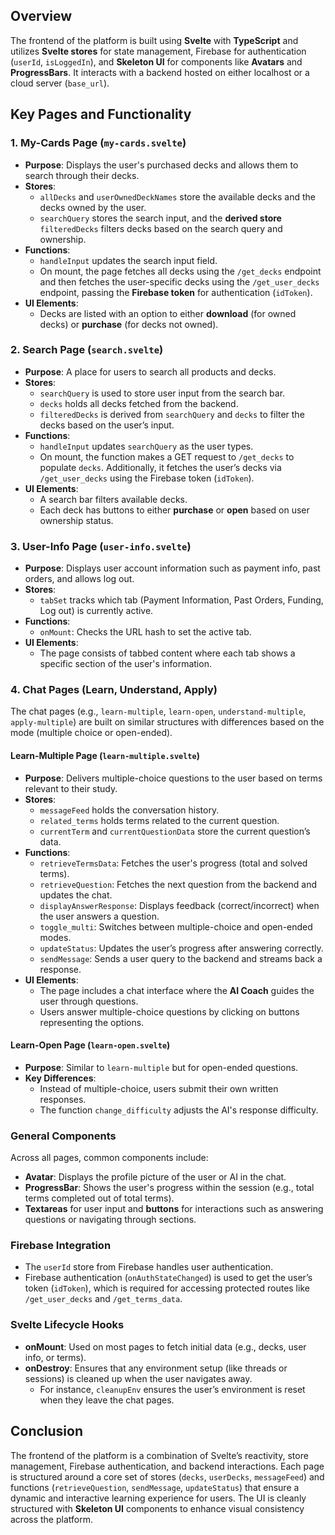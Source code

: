 ## Overview
The frontend of the platform is built using **Svelte** with **TypeScript** and utilizes **Svelte stores** for state management, Firebase for authentication (`userId`, `isLoggedIn`), and **Skeleton UI** for components like **Avatars** and **ProgressBars**. It interacts with a backend hosted on either localhost or a cloud server (`base_url`).

## Key Pages and Functionality

### 1. My-Cards Page (`my-cards.svelte`)
- **Purpose**: Displays the user's purchased decks and allows them to search through their decks.
- **Stores**: 
  - `allDecks` and `userOwnedDeckNames` store the available decks and the decks owned by the user.
  - `searchQuery` stores the search input, and the **derived store** `filteredDecks` filters decks based on the search query and ownership.
- **Functions**:
  - `handleInput` updates the search input field.
  - On mount, the page fetches all decks using the `/get_decks` endpoint and then fetches the user-specific decks using the `/get_user_decks` endpoint, passing the **Firebase token** for authentication (`idToken`).
- **UI Elements**:
  - Decks are listed with an option to either **download** (for owned decks) or **purchase** (for decks not owned).

### 2. Search Page (`search.svelte`)
- **Purpose**: A place for users to search all products and decks.
- **Stores**:
  - `searchQuery` is used to store user input from the search bar.
  - `decks` holds all decks fetched from the backend.
  - `filteredDecks` is derived from `searchQuery` and `decks` to filter the decks based on the user’s input.
- **Functions**:
  - `handleInput` updates `searchQuery` as the user types.
  - On mount, the function makes a GET request to `/get_decks` to populate `decks`. Additionally, it fetches the user’s decks via `/get_user_decks` using the Firebase token (`idToken`).
- **UI Elements**:
  - A search bar filters available decks.
  - Each deck has buttons to either **purchase** or **open** based on user ownership status.

### 3. User-Info Page (`user-info.svelte`)
- **Purpose**: Displays user account information such as payment info, past orders, and allows log out.
- **Stores**:
  - `tabSet` tracks which tab (Payment Information, Past Orders, Funding, Log out) is currently active.
- **Functions**:
  - `onMount`: Checks the URL hash to set the active tab.
- **UI Elements**:
  - The page consists of tabbed content where each tab shows a specific section of the user's information.

### 4. Chat Pages (Learn, Understand, Apply)
The chat pages (e.g., `learn-multiple`, `learn-open`, `understand-multiple`, `apply-multiple`) are built on similar structures with differences based on the mode (multiple choice or open-ended).

#### Learn-Multiple Page (`learn-multiple.svelte`)
- **Purpose**: Delivers multiple-choice questions to the user based on terms relevant to their study.
- **Stores**:
  - `messageFeed` holds the conversation history.
  - `related_terms` holds terms related to the current question.
  - `currentTerm` and `currentQuestionData` store the current question’s data.
- **Functions**:
  - `retrieveTermsData`: Fetches the user's progress (total and solved terms).
  - `retrieveQuestion`: Fetches the next question from the backend and updates the chat.
  - `displayAnswerResponse`: Displays feedback (correct/incorrect) when the user answers a question.
  - `toggle_multi`: Switches between multiple-choice and open-ended modes.
  - `updateStatus`: Updates the user’s progress after answering correctly.
  - `sendMessage`: Sends a user query to the backend and streams back a response.
- **UI Elements**:
  - The page includes a chat interface where the **AI Coach** guides the user through questions.
  - Users answer multiple-choice questions by clicking on buttons representing the options.

#### Learn-Open Page (`learn-open.svelte`)
- **Purpose**: Similar to `learn-multiple` but for open-ended questions.
- **Key Differences**:
  - Instead of multiple-choice, users submit their own written responses.
  - The function `change_difficulty` adjusts the AI's response difficulty.

### General Components
Across all pages, common components include:
- **Avatar**: Displays the profile picture of the user or AI in the chat.
- **ProgressBar**: Shows the user's progress within the session (e.g., total terms completed out of total terms).
- **Textareas** for user input and **buttons** for interactions such as answering questions or navigating through sections.

### Firebase Integration
- The `userId` store from Firebase handles user authentication.
- Firebase authentication (`onAuthStateChanged`) is used to get the user’s token (`idToken`), which is required for accessing protected routes like `/get_user_decks` and `/get_terms_data`.

### Svelte Lifecycle Hooks
- **onMount**: Used on most pages to fetch initial data (e.g., decks, user info, or terms).
- **onDestroy**: Ensures that any environment setup (like threads or sessions) is cleaned up when the user navigates away.
  - For instance, `cleanupEnv` ensures the user’s environment is reset when they leave the chat pages.

## Conclusion
The frontend of the platform is a combination of Svelte’s reactivity, store management, Firebase authentication, and backend interactions. Each page is structured around a core set of stores (`decks`, `userDecks`, `messageFeed`) and functions (`retrieveQuestion`, `sendMessage`, `updateStatus`) that ensure a dynamic and interactive learning experience for users. The UI is cleanly structured with **Skeleton UI** components to enhance visual consistency across the platform.
